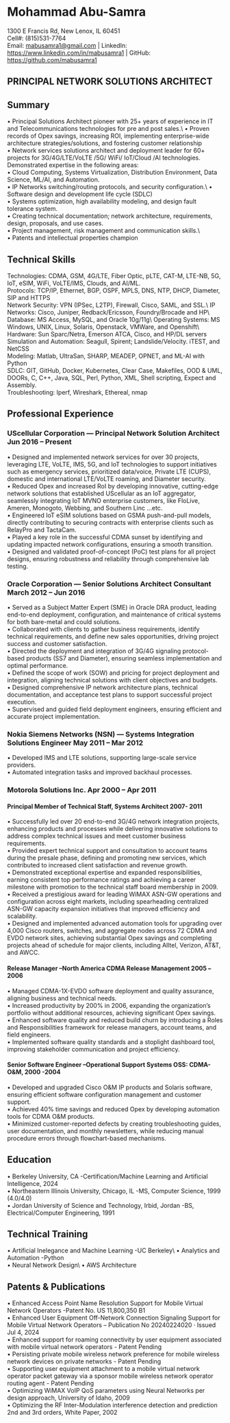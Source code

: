 # Mohammad Abu-Samra
1300 E Francis Rd, New Lenox, IL 60451\
Cell#: (815)531-7764\
Email: mabusamra1@gmail.com | LinkedIn: https://www.linkedin.com/in/mabusamra1 | GitHub: https://github.com/mabusamra1

## PRINCIPAL NETWORK SOLUTIONS ARCHITECT

## Summary
•	Principal Solutions Architect pioneer with 25+ years of experience in IT and Telecommunications technologies for pre and post sales.\ 
•	Proven records of Opex savings, increasing ROI, implementing enterprise-wide architecture strategies/solutions, and fostering customer relationship\
•	Network services solutions architect and deployment leader for 60+ projects for 3G/4G/LTE/VoLTE /5G/ WiFi/ IoT/Cloud /AI technologies. Demonstrated expertise in the following areas:\
•	Cloud Computing, Systems Virtualization, Distribution Environment, Data Science, ML/AI, and Automation.\
•	IP Networks switching/routing protocols, and security configuration.\ 
•	Software design and development life cycle (SDLC)\
•	Systems optimization, high availability modeling, and design fault tolerance system.\
•	Creating technical documentation; network architecture, requirements, design, proposals, and use cases.\
•	Project management, risk management and communication skills.\  
•	Patents and intellectual properties champion 


## Technical Skills
Technologies: CDMA, GSM, 4G/LTE, Fiber Optic, pLTE, CAT-M, LTE-NB, 5G, IoT, eSIM, WiFi, VoLTE/IMS, Clouds, and AI/ML.\
Protocols: TCP/IP, Ethernet, BGP, OSPF, MPLS, DNS, NTP, DHCP, Diameter, SIP and HTTPS\
Network Security: VPN (IPSec, L2TP), Firewall, Cisco, SAML, and SSL.\ 
IP Networks: Cisco, Juniper, Redback/Ericsson, Foundry/Brocade and HP\ 
Database: MS Access, MySQL, and Oracle 10g/11g\ 
Operating Systems: MS Windows, UNIX, Linux, Solaris, Openstack, VMWare, and Openshift\ 
Hardware: Sun Sparc/Netra, Emerson ATCA, Cisco, and HP/DL servers\
Simulation and Automation: Seagull, Spirent; Landslide/Velocity. iTEST, and NetCSS\
Modeling: Matlab, UltraSan, SHARP, MEADEP, OPNET, and ML-AI with Python\
SDLC: GIT, GitHub, Docker, Kubernetes, Clear Case, Makefiles, OOD & UML, DOORs, C, C++, Java, SQL, Perl, Python, XML, Shell scripting, Expect and Assembly.\
Troubleshooting: Iperf, Wireshark, Ethereal, nmap


## Professional Experience
### UScellular Corporation — Principal Network Solution Architect   Jun 2016 – Present
•	Designed and implemented network services for over 30 projects, leveraging LTE, VoLTE, IMS, 5G, and IoT technologies to support initiatives such as emergency services, prioritized data/voice, Private LTE (CUPS), domestic and international LTE/VoLTE roaming, and Diameter security.\
•	Reduced Opex and increased RoI by developing innovative, cutting-edge network solutions that established UScellular as an IoT aggregator, seamlessly integrating IoT MVNO enterprise customers, like FloLive, Ameren, Monogoto, Webbing, and Southern Linc …etc.\
•	Engineered IoT eSIM solutions based on GSMA push-and-pull models, directly contributing to securing contracts with enterprise clients such as RelayPro and TactaCam.\
•	Played a key role in the successful CDMA sunset by identifying and updating impacted network configurations, ensuring a smooth transition.\
•	Designed and validated proof-of-concept (PoC) test plans for all project designs, ensuring robustness and reliability through comprehensive lab testing.

### Oracle Corporation — Senior Solutions Architect Consultant March 2012 – Jun 2016
•	Served as a Subject Matter Expert (SME) in Oracle DRA product, leading end-to-end deployment, configuration, and maintenance of critical systems for both bare-metal and could solutions.\
•	Collaborated with clients to gather business requirements, identify technical requirements, and define new sales opportunities, driving project success and customer satisfaction.\
•	Directed the deployment and integration of 3G/4G signaling protocol-based products (SS7 and Diameter), ensuring seamless implementation and optimal performance.\
•	Defined the scope of work (SOW) and pricing for project deployment and integration, aligning technical solutions with client objectives and budgets.\
•	Designed comprehensive IP network architecture plans, technical documentation, and acceptance test plans to support successful project execution.\
•	Supervised and guided field deployment engineers, ensuring efficient and accurate project implementation.

### Nokia Siemens Networks (NSN) — Systems Integration Solutions Engineer May 2011 – Mar 2012
•	Developed IMS and LTE solutions, supporting large-scale service providers.\
•	Automated integration tasks and improved backhaul processes.

### Motorola Solutions Inc. Apr 2000 – Apr 2011
#### Principal Member of Technical Staff, Systems Architect 2007- 2011
•	Successfully led over 20 end-to-end 3G/4G network integration projects, enhancing products and processes while delivering innovative solutions to address complex technical issues and meet customer business requirements.\
•	Provided expert technical support and consultation to account teams during the presale phase, defining and promoting new services, which contributed to increased client satisfaction and revenue growth.\
•	Demonstrated exceptional expertise and expanded responsibilities, earning consistent top performance ratings and achieving a career milestone with promotion to the technical staff board membership in 2009.\
•	Received a prestigious award for leading WiMAX ASN-GW operations and configuration across eight markets, including spearheading centralized ASN-GW capacity expansion initiatives that improved efficiency and scalability.\
•	Designed and implemented advanced automation tools for upgrading over 4,000 Cisco routers, switches, and aggregate nodes across 72 CDMA and EVDO network sites, achieving substantial Opex savings and completing projects ahead of schedule for major clients, including Alltel, Verizon, AT&T, and AWCC.

#### Release Manager –North America CDMA Release Management 		2005 –2006 
•	Managed CDMA-1X-EVDO software deployment and quality assurance, aligning business and technical needs.\
•	Increased productivity by 200% in 2006, expanding the organization’s portfolio without additional resources, achieving significant Opex savings.\
•	Enhanced software quality and reduced build churn by introducing a Roles and Responsibilities framework for release managers, account teams, and field engineers.\
•	Implemented software quality standards and a stoplight dashboard tool, improving stakeholder communication and project efficiency.

#### Senior Software Engineer –Operational Support Systems OSS: CDMA-O&M, 2000 -2004 
•	Developed and upgraded Cisco O&M IP products and Solaris software, ensuring efficient software configuration management and customer support.\
•	Achieved 40% time savings and reduced Opex by developing automation tools for CDMA O&M products.\
•	Minimized customer-reported defects by creating troubleshooting guides, user documentation, and monthly newsletters, while reducing manual procedure errors through flowchart-based mechanisms.

## Education
•	Berkeley University, CA	-Certification/Machine Learning and Artificial Intelligence, 2024\
•	Northeastern Illinois University, Chicago, IL -MS, Computer Science, 1999 (4.0/4.0)\
•	Jordan University of Science and Technology, Irbid, Jordan -BS, Electrical/Computer Engineering, 1991 

## Technical Training
•	Artificial Inelegance and Machine Learning -UC Berkeley\ 
•	Analytics and Automation -Python\
•	Neural Network Design\ 
•	AWS Architecture

## Patents & Publications
•	Enhanced Access Point Name Resolution Support for Mobile Virtual Network Operators -Patent No. US 11,800,350 B1\
•	Enhanced User Equipment Off-Network Connection Signaling Support for Mobile Virtual Network Operators – Publication No 20240224020 · Issued Jul 4, 2024\
•	Enhanced support for roaming connectivity by user equipment associated with mobile virtual network operators - Patent Pending\
•	Persisting private mobile wireless network preference for mobile wireless network devices on private networks - Patent Pending\
•	Supporting user equipment attachment to a mobile virtual network operator packet gateway via a sponsor mobile wireless network operator routing agent - Patent Pending\
•	Optimizing WiMAX VoIP QoS parameters using Neural Networks per design approach, University of Idaho, 2009\
•	Optimizing the RF Inter-Modulation interference detection and prediction 2nd and 3rd orders, White Paper, 2002   
